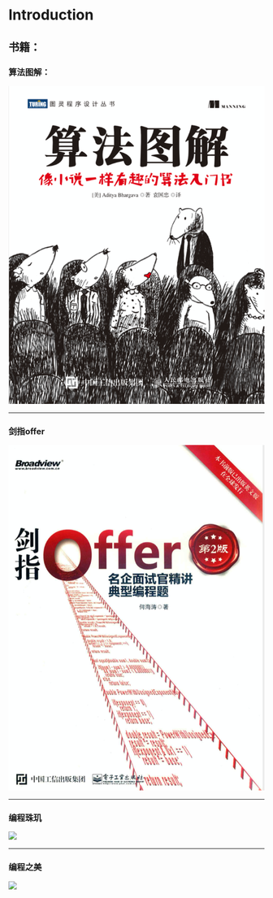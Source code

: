 # Introduction

## 书籍：

### 算法图解：

![](suanfatujie.png)


*** 

### 剑指offer
![](jianzhioffer.png)

***

### 编程珠玑
![](https://tva1.sinaimg.cn/large/006y8mN6gy1g8tvxwqchtj30k40qiqnq.jpg)

***

### 编程之美
![](https://tva1.sinaimg.cn/large/006y8mN6gy1g8tvyxczecj30j00o27ow.jpg)
